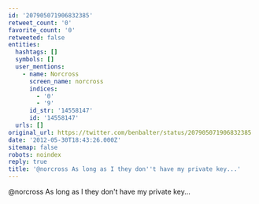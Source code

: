 ```yaml
---
id: '207905071906832385'
retweet_count: '0'
favorite_count: '0'
retweeted: false
entities:
  hashtags: []
  symbols: []
  user_mentions:
    - name: Norcross
      screen_name: norcross
      indices:
        - '0'
        - '9'
      id_str: '14558147'
      id: '14558147'
  urls: []
original_url: https://twitter.com/benbalter/status/207905071906832385
date: '2012-05-30T18:43:26.000Z'
sitemap: false
robots: noindex
reply: true
title: '@norcross As long as I they don''t have my private key...'
---
```


@norcross As long as I they don't have my private key...